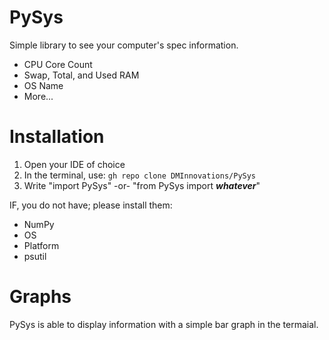 # PySys
Simple library to see your computer's spec information.
- CPU Core Count
- Swap, Total, and Used RAM
- OS Name
- More...

# Installation
1. Open your IDE of choice
2. In the terminal, use: `gh repo clone DMInnovations/PySys`
3. Write "import PySys" -or- "from PySys import ___whatever___"

IF, you do not have; please install them:
- NumPy
- OS
- Platform
- psutil

# Graphs
PySys is able to display information with a simple bar graph in the termaial.